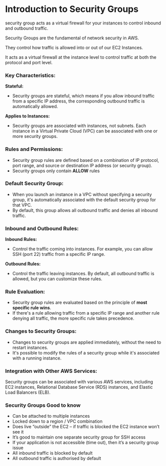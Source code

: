 # Introduction to Security Groups

security group acts as a virtual firewall for your instances to control inbound and outbound traffic.

Security Groups are the fundamental of network security in AWS.

They control how traffic is allowed into or out of our EC2 Instances.

It acts as a virtual firewall at the instance level to control traffic at both the protocol and port level.

### Key Characteristics:
**Stateful:**
- Security groups are stateful, which means if you allow inbound traffic from a specific IP address, the corresponding outbound traffic is automatically allowed.

**Applies to Instances:** 
- Security groups are associated with instances, not subnets. Each instance in a Virtual Private Cloud (VPC) can be associated with one or more security groups.

### Rules and Permissions:
- Security group rules are defined based on a combination of IP protocol, port range, and source or destination IP address (or security group).
- Security groups only contain **ALLOW** rules

### Default Security Group:
- When you launch an instance in a VPC without specifying a security group, it's automatically associated with the default security group for that VPC.
- By default, this group allows all outbound traffic and denies all inbound traffic.

### Inbound and Outbound Rules:
**Inbound Rules:**
- Control the traffic coming into instances. For example, you can allow SSH (port 22) traffic from a specific IP range.

**Outbound Rules:**
- Control the traffic leaving instances. By default, all outbound traffic is allowed, but you can customize these rules.

### Rule Evaluation:
- Security group rules are evaluated based on the principle of **most specific rule wins**.
- If there's a rule allowing traffic from a specific IP range and another rule denying all traffic, the more specific rule takes precedence.

### Changes to Security Groups:
- Changes to security groups are applied immediately, without the need to restart instances.
- It's possible to modify the rules of a security group while it's associated with a running instance.

### Integration with Other AWS Services:
Security groups can be associated with various AWS services, including EC2 instances, Relational Database Service (RDS) instances, and Elastic Load Balancers (ELB).

### Security Groups Good to know
- Can be attached to multiple instances
- Locked down to a region / VPC combination
- Does live “outside” the EC2 – if traffic is blocked the EC2 instance won’t see it
- It’s good to maintain one separate security group for SSH access
- If your application is not accessible (time out), then it’s a security group issue
- All inbound traffic is blocked by default
- All outbound traffic is authorised by default
